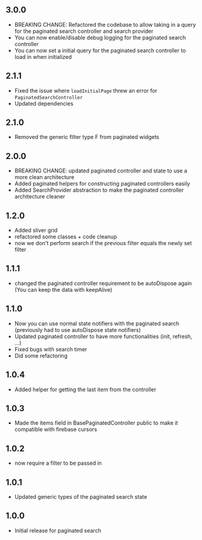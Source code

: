 ## 3.0.0
* BREAKING CHANGE: Refactored the codebase to allow taking in a query for the paginated search controller and search provider
* You can now enable/disable debug logging for the paginated search controller
* You can now set a initial query for the paginated search controller to load in when initialized

## 2.1.1
* Fixed the issue where `loadInitialPage` threw an error for `PaginatedSearchController`
* Updated dependencies

## 2.1.0
* Removed the generic filter type F from paginated widgets

## 2.0.0
* BREAKING CHANGE: updated paginated controller and state to use a more clean architecture
* Added paginated helpers for constructing paginated controllers easily
* Added SearchProvider abstraction to make the paginated controller architecture cleaner

## 1.2.0
* Added sliver grid
* refactored some classes + code cleanup
* now we don't perform search if the previous filter equals the newly set filter

## 1.1.1
* changed the paginated controller requirement to be autoDispose again (You can keep the data with keepAlive)

## 1.1.0
* Now you can use normal state notifiers with the paginated search (previously had to use autoDispose state notifiers)
* Updated paginated controller to have more functionalities (init, refresh, ...)
* Fixed bugs with search timer
* Did some refactoring

## 1.0.4
* Added helper for getting the last item from the controller

## 1.0.3
* Made the items field in BasePaginatedController public to make it compatible with firebase cursors

## 1.0.2
* now require a filter to be passed in

## 1.0.1
* Updated generic types of the paginated search state

## 1.0.0
* Initial release for paginated search
